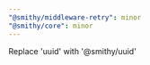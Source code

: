 ```yaml
---
"@smithy/middleware-retry": minor
"@smithy/core": minor
---
```


Replace 'uuid' with '@smithy/uuid'
